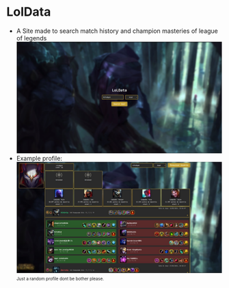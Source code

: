 # LolData

-   A Site made to search match history and champion masteries of league of legends
    <img src="https://raw.githubusercontent.com/Rifuzada/LolData/main/example/Home.png">
-   Example profile:
    <img src="https://github.com/Rifuzada/LolData/blob/main/example/ProfileExampleNewDate.jpg?raw=true">
    <sup><sub>Just a random profile dont be bother please.</sup></sub>
